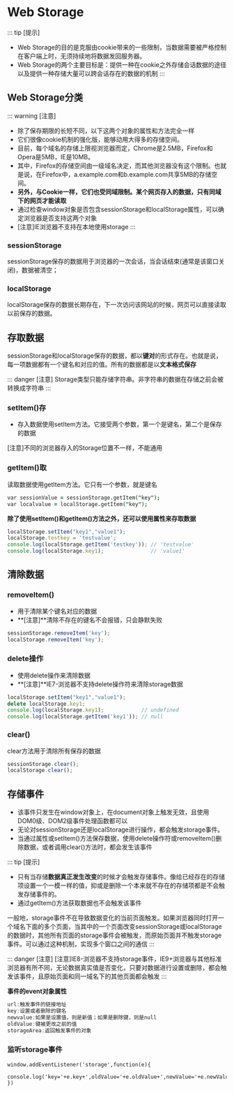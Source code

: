 # Web Storage

::: tip [提示]
- Web Storage的目的是克服由cookie带来的一些限制，当数据需要被严格控制在客户端上时，无须持续地将数据发回服务器。
- Web Storage的两个主要目标是：提供一种在cookie之外存储会话数据的途径以及提供一种存储大量可以跨会话存在的数据的机制
:::

## Web Storage分类
::: warning [注意]
- 除了保存期限的长短不同，以下这两个对象的属性和方法完全一样
- 它们很像cookie机制的强化版，能够动用大得多的存储空间。
- 目前，每个域名的存储上限视浏览器而定，Chrome是2.5MB，Firefox和Opera是5MB，IE是10MB。
- 其中，Firefox的存储空间由一级域名决定，而其他浏览器没有这个限制。也就是说，在Firefox中，a.example.com和b.example.com共享5MB的存储空间。
- **另外，与Cookie一样，它们也受同域限制。某个网页存入的数据，只有同域下的网页才能读取**
- 通过检查window对象是否包含sessionStorage和localStorage属性，可以确定浏览器是否支持这两个对象
- [注意]IE浏览器不支持在本地使用storage
:::

### sessionStorage
sessionStorage保存的数据用于浏览器的一次会话，当会话结束(通常是该窗口关闭)，数据被清空；


### localStorage
localStorage保存的数据长期存在，下一次访问该网站的时候，网页可以直接读取以前保存的数据。


## 存取数据
sessionStorage和localStorage保存的数据，都以**键对**的形式存在。也就是说，每一项数据都有一个键名和对应的值。所有的数据都是以**文本格式保存**

::: danger [注意]
Storage类型只能存储字符串。非字符串的数据在存储之前会被转换成字符串
:::

### setItem()存
- 存入数据使用setItem方法。它接受两个参数，第一个是键名，第二个是保存的数据

[注意]不同的浏览器存入的Storage位置不一样，不能通用


### getItem()取
读取数据使用getItem方法。它只有一个参数，就是键名

```j
var sessionValue = sessionStorage.getItem("key");
var localvalue = localStorage.getItem("key");
```

**除了使用setItem()和getItem()方法之外，还可以使用属性来存取数据**
```js
localStorage.setItem("key1","value1");
localStorage.testkey = 'testvalue';
console.log(localStorage.getItem('testkey')); // 'testvalue'
console.log(localStorage.key1);               // 'value1'
```

## 清除数据

### removeItem()
- 用于清除某个键名对应的数据
- **[注意]**清除不存在的键名不会报错，只会静默失败
```js
sessionStorage.removeItem('key');
localStorage.removeItem('key');
```
### delete操作
- 使用delete操作来清除数据
- **[注意]**IE7-浏览器不支持delete操作符来清除storage数据

```js 
localStorage.setItem("key1","value1");
delete localStorage.key1;
console.log(localStorage.key1);            // undefined
console.log(localStorage.getItem('key1')); // null
```

### clear()
clear方法用于清除所有保存的数据

```js
sessionStorage.clear();
localStorage.clear(); 
```

## 存储事件
- 该事件只发生在window对象上，在document对象上触发无效，且使用DOM0级、DOM2级事件处理函数都可以
- 无论对sessionStorage还是localStorage进行操作，都会触发storage事件。
- 当通过属性或setItem()方法保存数据，使用delete操作符或removeItem()删除数据，或者调用clear()方法时，都会发生该事件

::: tip [提示]
- 只有当存储**数据真正发生改变**的时候才会触发存储事件。像给已经存在的存储项设置一个一模一样的值，抑或是删除一个本来就不存在的存储项都是不会触发存储事件的。
- 通过getItem()方法获取数据也不会触发该事件

一般地，storage事件不在导致数据变化的当前页面触发。如果浏览器同时打开一个域名下面的多个页面，当其中的一个页面改变sessionStorage或localStorage的数据时，其他所有页面的storage事件会被触发，而原始页面并不触发storage事件。可以通过这种机制，实现多个窗口之间的通信
:::

::: danger [注意]
[注意]IE8-浏览器不支持storage事件，IE9+浏览器与其他标准浏览器有所不同，无论数据真实值是否变化，只要对数据进行设置或删除，都会触发该事件，且原始页面和同一域名下的其他页面都会触发
:::

**事件的event对象属性**
```js
url:触发事件的链接地址
key:设置或者删除的键名
newvalue:如果是设置值，则是新值；如果是删除键，则是null
oldValue:键被更改之前的值
storageArea:返回触发事件的对象
```

### 监听storage事件
```
window.addEventListener('storage',function(e){
    console.log('key='+e.key+',oldValue='+e.oldValue+',newValue='+e.newValue);
})
```



